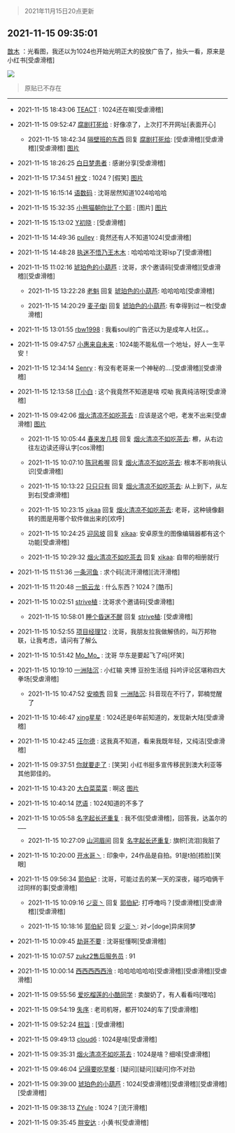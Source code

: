 > 2021年11月15日20点更新
<link rel="stylesheet" href="https://cdn.jsdelivr.net/gh/taotie6/sampleJSON@main/css/photo_show.css">
<meta name="referrer" content="no-referrer" />


 ## 2021-11-15 09:35:01 

 [㪚木](https://www.coolapk.com/feed/31481121?shareKey=ZmY4ZjYxOWZiNmNjNjE5MWJiOTg~) ：光看图，我还以为1024也开始光明正大的投放广告了，抬头一看，原来是小红书[受虐滑稽] 

<div class="album">
<img class="img-item" src="http://image.coolapk.com/feed/2021/1115/09/1081091_d04d8fc7_0100_2685@1080x925.png" />
</div>

> 原贴已不存在 

 ------- 

- 2021-11-15 18:43:06 [TEACT](uid=1436689) : 1024还在嘛[受虐滑稽] 

- 2021-11-15 09:52:47 [腐剧打死给](uid=1391153) : 好像凉了，上次打不开网址[表面开心] 

    - 2021-11-15 18:42:34 [隔壁班的东西](uid=2012045) 回复 [腐剧打死给](uid=1391153): [受虐滑稽][受虐滑稽][受虐滑稽] [图片](http://image.coolapk.com/feed/2021/1115/18/2012045_385a1932_2952_7778@1079x240.jpeg)

- 2021-11-15 18:26:25 [白日梦患者](uid=533502) : 感谢分享[受虐滑稽] 

- 2021-11-15 17:34:51 [梓文](uid=2075001) : 1024？[假笑] [图片](http://image.coolapk.com/feed/2021/1115/17/2075001_6c513607_8889_9485@1080x2400.jpeg)

- 2021-11-15 16:15:14 [语数码](uid=1469493) : 沈哥居然知道1024哈哈哈 

- 2021-11-15 15:32:35 [小熊猫朝你比了个耶](uid=4352062) : [图片] [图片](http://image.coolapk.com/feed/2020/0928/07/1702368_35428d92_9533_3333@274x154.gif)

- 2021-11-15 15:13:02 [Y初晓](uid=847886) : [受虐滑稽] 

- 2021-11-15 14:49:36 [pulley](uid=391132) : 竟然还有人不知道1024[受虐滑稽] 

- 2021-11-15 14:48:28 [执迷不悟乃王木木](uid=2085738) : 哈哈哈哈沈哥lsp了[受虐滑稽] 

- 2021-11-15 11:02:16 [琥珀色的小葫芦](uid=3670859) : 沈哥，求个邀请码[受虐滑稽][受虐滑稽][受虐滑稽] 

    - 2021-11-15 13:22:28 [老魁](uid=1703096) 回复 [琥珀色的小葫芦](uid=3670859): 哈哈哈哈[受虐滑稽] 

    - 2021-11-15 14:20:29 [麦子俊i](uid=800098) 回复 [琥珀色的小葫芦](uid=3670859): 有幸得到过一枚[受虐滑稽] 

- 2021-11-15 13:01:55 [rbw1998](uid=602980) : 我看soul的广告还以为是成年人社区。。 

- 2021-11-15 09:47:57 [小惠来自未来](uid=847097) : 1024能不能私信一个地址，好人一生平安！ 

- 2021-11-15 12:34:14 [Senry](uid=920128) : 有没有老哥来一个神秘的....[受虐滑稽][受虐滑稽] 

- 2021-11-15 12:13:58 [IT小白](uid=1002886) : 这个我竟然不知道是啥 哎呦 我真纯洁呀[受虐滑稽] 

- 2021-11-15 09:42:06 [烟火清凉不如吃茶去](uid=4279524) : 应该是这个吧，老发不出来[受虐滑稽] [图片](http://image.coolapk.com/feed/2021/1115/09/4279524_4c36bfdc_0526_0718@1076x712.png)

    - 2021-11-15 10:05:44 [春来发几枝](uid=1221902) 回复 [烟火清凉不如吃茶去](uid=4279524): 檫，从右边往左边读还得认字[cos滑稽] 

    - 2021-11-15 10:07:10 [陈冠希喔](uid=992843) 回复 [烟火清凉不如吃茶去](uid=4279524): 根本不影响我认识[受虐滑稽] 

    - 2021-11-15 10:13:22 [只只只有](uid=2467028) 回复 [烟火清凉不如吃茶去](uid=4279524): 从上到下，从左到右[受虐滑稽] 

    - 2021-11-15 10:23:15 [xikaa](uid=2702798) 回复 [烟火清凉不如吃茶去](uid=4279524): 老哥，这种镜像翻转的图是用哪个软件做出来的[欢呼] 

    - 2021-11-15 10:24:25 [迎风坡](uid=2269289) 回复 [xikaa](uid=2702798): 安卓原生的图像编辑器都有这个功能[受虐滑稽] 

    - 2021-11-15 10:29:32 [烟火清凉不如吃茶去](uid=4279524) 回复 [xikaa](uid=2702798): 自带的相册就行 

- 2021-11-15 11:51:36 [一条河鱼](uid=1797408) : 求个码[流汗滑稽][流汗滑稽] 

- 2021-11-15 11:20:48 [一帆云龙](uid=659185) : 什么东西？1024？[酷币] 

- 2021-11-15 10:02:51 [strive植](uid=1468928) : 沈哥求个邀请码[受虐滑稽] 

    - 2021-11-15 10:58:01 [睡个昏迷不醒](uid=1196159) 回复 [strive植](uid=1468928): [受虐滑稽] 

- 2021-11-15 10:52:55 [项目经理12](uid=4061788) : 沈哥，我朋友拉我做解债的，叫万邦物联，让我考虑，请问有了解么 

- 2021-11-15 10:51:42 [Mo_Mo_](uid=432865) : 沈哥 华东是要起飞了吗[坏笑] 

- 2021-11-15 10:19:10 [一洲陆沉](uid=889471) : 小红输 夹博 豆扮生活组 抖吟评论区堪称四大拳场[受虐滑稽] 

    - 2021-11-15 10:47:52 [安喃秀](uid=2237599) 回复 [一洲陆沉](uid=889471): 抖音现在不行了，郭楠觉醒了 

- 2021-11-15 10:46:47 [xing星星](uid=1297020) : 1024还是6年前知道的，发现新大陆[受虐滑稽] 

- 2021-11-15 10:42:45 [汪尔德](uid=1595236) : 这我真不知道，看来我既年轻，又纯洁[受虐滑稽] 

- 2021-11-15 09:37:51 [你就要走了](uid=3251026) : [笑哭] 小红书挺多宣传移民到澳大利亚等其他郭佳的。 

- 2021-11-15 10:43:20 [大白菜菜菜](uid=2081020) : 啊这 [图片](http://image.coolapk.com/feed/2021/1115/10/2081020_a38c4477_4193_8065@1080x2400.jpeg)

- 2021-11-15 10:40:14 [呓语](uid=422894) : 1024知道的不多了 

- 2021-11-15 10:05:58 [名字起长还重复](uid=485854) : 我不信[受虐滑稽]，回答我，达盖尔的___ 

    - 2021-11-15 10:27:09 [山河眉间](uid=1553724) 回复 [名字起长还重复](uid=485854): 旗帜[流泪]我脏了 

- 2021-11-15 10:20:00 [开水哥丶](uid=608451) : 印象中，24作品是自拍。91是t拍[捂脸][笑眼] 

- 2021-11-15 09:56:34 [郭伯紀](uid=2859803) : 沈哥，可能过去的某一天的深夜，碰巧咱俩干过同样的事[受虐滑稽] 

    - 2021-11-15 10:09:16 [ジ衮丶](uid=494451) 回复 [郭伯紀](uid=2859803): 打呼噜吗？[受虐滑稽][受虐滑稽][受虐滑稽] 

    - 2021-11-15 10:18:16 [郭伯紀](uid=2859803) 回复 [ジ衮丶](uid=494451): 对✓[doge]异床同梦 

- 2021-11-15 10:09:45 [劫哥不要](uid=2565550) : 沈哥挺懂啊[受虐滑稽] 

- 2021-11-15 10:07:57 [zukz2售后服务员](uid=967402) : 91 

- 2021-11-15 10:00:14 [西西西西西泠](uid=3009916) : 哈哈哈哈哈哈[受虐滑稽][受虐滑稽][受虐滑稽] 

- 2021-11-15 09:55:56 [爱吃榴莲的小酷同学](uid=491928) : 卖酸奶了，有人看看吗[嘿哈] 

- 2021-11-15 09:54:19 [失序](uid=1009107) : 老司机呀，都开1024的车了[受虐滑稽] 

- 2021-11-15 09:52:24 [棕旨](uid=1378555) : [受虐滑稽] 

- 2021-11-15 09:49:13 [cloud6](uid=852635) : 1024是啥[受虐滑稽] 

- 2021-11-15 09:35:31 [烟火清凉不如吃茶去](uid=4279524) : 1024是啥？细嗦[受虐滑稽] 

- 2021-11-15 09:46:04 [记得要吃早餐](uid=4374824) : [疑问][疑问][疑问]你不对劲 

- 2021-11-15 09:39:00 [琥珀色的小葫芦](uid=3670859) : 1024[受虐滑稽][受虐滑稽][受虐滑稽][受虐滑稽] 

- 2021-11-15 09:38:13 [ZYule](uid=3305245) : 1024？[流汗滑稽] 

- 2021-11-15 09:35:45 [胖安达](uid=417925) : 小黄书[受虐滑稽] 

